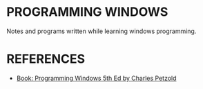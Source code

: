 # PROGRAMMING WINDOWS

Notes and programs written while learning windows programming.



# REFERENCES

- [Book: Programming Windows 5th Ed by Charles Petzold](https://www.amazon.com/Programming-Windows%C2%AE-Fifth-Developer-Reference/dp/157231995X)
